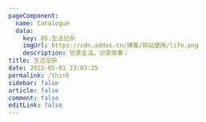 ```yaml
---
pageComponent: 
  name: Catalogue
  data: 
    key: 05.生活记杂
    imgUrl: https://cdn.addai.cn/博客/网站使用/life.png
    description: 记录生活，记录琐事；
title: 生活记杂
date: 2022-05-01 23:03:25
permalink: /think
sidebar: false
article: false
comment: false
editLink: false
---
```

